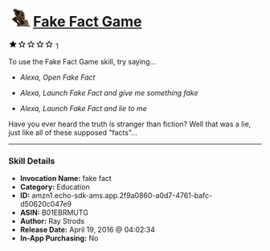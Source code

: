 # &nbsp;<img src="skill_icon" alt="Fake Fact Game icon" width="36"> [Fake Fact Game](http://alexa.amazon.com/#skills/amzn1.echo-sdk-ams.app.2f9a0860-a0d7-4761-bafc-d50620c047e9)
![1 stars](../../images/ic_star_black_18dp_1x.png)![1 stars](../../images/ic_star_border_black_18dp_1x.png)![1 stars](../../images/ic_star_border_black_18dp_1x.png)![1 stars](../../images/ic_star_border_black_18dp_1x.png)![1 stars](../../images/ic_star_border_black_18dp_1x.png) 1

To use the Fake Fact Game skill, try saying...

* *Alexa, Open Fake Fact*

* *Alexa, Launch Fake Fact and give me something fake*

* *Alexa, Launch Fake Fact and lie to me*

Have you ever heard the truth is stranger than fiction? Well that was a lie, just like all of these supposed "facts"...

***

### Skill Details

* **Invocation Name:** fake fact
* **Category:** Education
* **ID:** amzn1.echo-sdk-ams.app.2f9a0860-a0d7-4761-bafc-d50620c047e9
* **ASIN:** B01EBRMUTG
* **Author:** Ray Strods
* **Release Date:** April 19, 2016 @ 04:02:34
* **In-App Purchasing:** No
